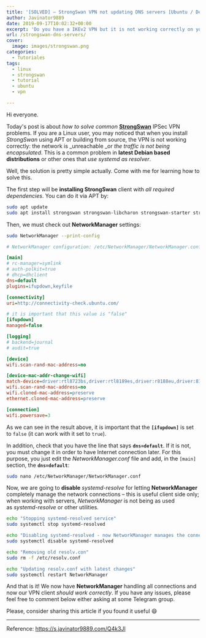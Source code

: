 ```yaml
---
title: '[SOLVED] – StrongSwan VPN not updating DNS servers [Ubuntu / Debian / systemd distros]'
author: Javinator9889
date: 2019-09-17T10:02:32+00:00
excerpt: 'Do you have a IKEv2 VPN but it is not working correctly on your Linux machine? Learn how to make StrongSwan updating DNS servers on Ubuntu & more'
url: /strongswan-dns-servers/
cover:
  image: images/strongswan.png
categories:
  - Tutoriales
tags:
  - linux
  - strongswan
  - tutorial
  - ubuntu
  - vpn

---
```

Hi everyone.

Today's post is about _how to solve common_ [**StrongSwan**][1] IPSec VPN problems. If you are a Linux user, you may noticed that when you install _StrongSwan_ using APT or building from source, the VPN is not working correctly: the network is _unreachable _or _the traffic is not being encapsulated_. This is a common problem in **latest Debian based distributions** or other ones that _use systemd as resolver_.

Well, the solution is pretty simple actually. Come with me for learning how to solve this.

<!--more-->

The first step will be **installing StrongSwan** client with _all required dependencies_. You can do it via APT by:

```bash
sudo apt update
sudo apt install strongswan strongswan-libcharon strongswan-starter strongswan-nm strongswan-charon strongswan-swanctl strongswan-pki libcharon-standard-plugins libcharon-extra-plugins --install-recommends
```

Then, we must check out **NetworkManager** settings:

```bash
sudo NetworkManager --print-config
```

```ini
# NetworkManager configuration: /etc/NetworkManager/NetworkManager.conf 

[main]
# rc-manager=symlink
# auth-polkit=true
# dhcp=dhclient
dns=default
plugins=ifupdown,keyfile

[connectivity]
uri=http://connectivity-check.ubuntu.com/

# it is important that this value is "false"
[ifupdown]
managed=false

[logging]
# backend=journal
# audit=true

[device]
wifi.scan-rand-mac-address=no

[device-mac-addr-change-wifi]
match-device=driver:rtl8723bs,driver:rtl8189es,driver:r8188eu,driver:8188eu,driver:eagle_sdio,driver:wl
wifi.scan-rand-mac-address=no
wifi.cloned-mac-address=preserve
ethernet.cloned-mac-address=preserve

[connection]
wifi.powersave=3
```

As we can see in the result above, it is important that the **`[ifupdown]`** is set to `false` (it can work with it set to `true`).

In addition, check that you have the line that says **`dns=default`**. If it is not, you must change it in order to have Internet connection later. For this purpose, you just edit the _NetworkManager.conf_ file and add, in the `[main]` section, the **`dns=default`**:

```bash
sudo nano /etc/NetworkManager/NetworkManager.conf
```

Now, we are going to **disable** _systemd-resolve_ for letting **NetworkManager** completely manage the network connections &#8211; this is useful client side only; when working with servers, _NetworkManager_ is not being as used as _systemd-resolve_ or other utilities.

```bash
echo "Stopping systemd-resolved service"
sudo systemctl stop systemd-resolved

echo "Disabling systemd-resolved - now NetworkManager manages the connections"
sudo systemctl disable systemd-resolved

echo "Removing old resolv.con"
sudo rm -f /etc/resolv.conf

echo "Updating resolv.conf with latest changes"
sudo systemctl restart NetworkManager
```

And that is it! We now have **NetworkManager** handling all connections and now our VPN client _should work correctly_. If you have any issues, please feel free to comment below either asking at some Telegram group.

Please, consider sharing this article if you found it useful 😄

* * *

Reference: <https://s.javinator9889.com/Q4k3Jl>

 [1]: https://www.strongswan.org/
